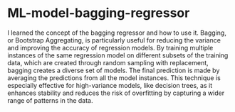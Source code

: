 # ML-model-bagging-regressor
I learned the concept of the bagging regressor and how to use it. Bagging, or Bootstrap Aggregating, is particularly useful for reducing the variance and improving the accuracy of regression models. By training multiple instances of the same regression model on different subsets of the training data, which are created through random sampling with replacement, bagging creates a diverse set of models. The final prediction is made by averaging the predictions from all the model instances. This technique is especially effective for high-variance models, like decision trees, as it enhances stability and reduces the risk of overfitting by capturing a wider range of patterns in the data.
